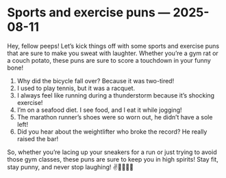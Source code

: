 # Sports and exercise puns — 2025-08-11

Hey, fellow peeps! Let’s kick things off with some sports and exercise puns that are sure to make you sweat with laughter. Whether you’re a gym rat or a couch potato, these puns are sure to score a touchdown in your funny bone!

1. Why did the bicycle fall over? Because it was two-tired!
2. I used to play tennis, but it was a racquet.
3. I always feel like running during a thunderstorm because it’s shocking exercise!
4. I’m on a seafood diet. I see food, and I eat it while jogging!
5. The marathon runner’s shoes were so worn out, he didn’t have a sole left!
6. Did you hear about the weightlifter who broke the record? He really raised the bar!

So, whether you’re lacing up your sneakers for a run or just trying to avoid those gym classes, these puns are sure to keep you in high spirits! Stay fit, stay punny, and never stop laughing! ✌️🏃‍♂️💪🤣